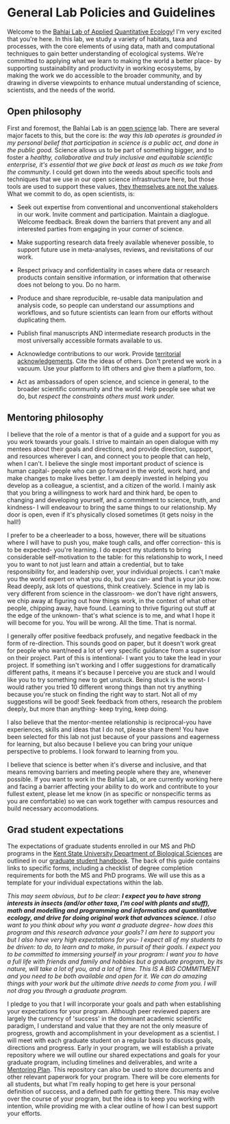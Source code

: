 # General Lab Policies and Guidelines
Welcome to the [Bahlai Lab of Applied Quantitative Ecology](https://bahlailab.org/)! I'm very excited that you're here. In this lab, we study a variety of habitats, taxa and processes, with the core elements of using data, math and computational techniques to gain better understanding of ecological systems. We're committed to applying what we learn to making the world a better place- by supporting sustainability and productivity in working ecosystems, by making the work we do accessible to the broader community, and by drawing in diverse viewpoints to enhance mutual understanding of science, scientists, and the needs of the world.  

## Open philosophy
First and foremost, the Bahlai Lab is an [open science](https://en.wikipedia.org/wiki/Open_science) lab. There are several major facets to this, but the core is: *the way this lab operates is grounded in my personal belief that participation in science is a public act, and done in the public good.* Science allows us to be part of something bigger, and to foster a *healthy, collaborative and truly inclusive and equitable scientific enterprise, it's essential that we give back at least as much as we take from the community*. I could get down into the weeds about specific tools and techniques that we use in our open science infrastructure here, but those tools are used to support these values, [they themselves are not the values](https://www.americanscientist.org/article/open-science-isnt-always-open-to-all-scientists). What we commit to do, as open scientists, is:

* Seek out expertise from conventional and unconventional stakeholders in our work. Invite comment and participation. Maintain a diaglogue. Welcome feedback. Break down the barriers that prevent any and all interested parties from engaging in your corner of science.

* Make supporting research data freely available whenever possible, to support future use in meta-analyses, reviews, and revisitations of our work. 

* Respect privacy and confidentiality in cases where data or research products contain sensitive information, or information that otherwise does not belong to you. Do no harm. 

* Produce and share reproducible, re-usable data manipulation and analysis code, so people can understand our assumptions and workflows, and so future scientists can learn from our efforts without duplicating them.

* Publish final manuscripts AND intermediate research products in the most universally accessible formats available to us. 

* Acknowledge contributions to our work. Provide [territorial acknowledgements](http://www.cbc.ca/news/canada/toronto/territorial-acknowledgements-indigenous-1.4175136). Cite the ideas of others. Don't pretend we work in a vacuum. Use your platform to lift others and give them a platform, too.

* Act as ambassadors of open science, and science in general, to the broader scientific community and the world. Help people see what we do, but *respect the constraints others must work under.*

## Mentoring philosophy  
I believe that the role of a mentor is that of a guide and a support for you as you work towards your goals. I strive to maintain an open dialogue with my mentees about their goals and directions, and provide direction, support, and resources wherever I can, and connect you to people that can help, when I can't.  I believe the single most important product of science is human capital- people who can go forward in the world, work hard, and make changes to make lives better. I am deeply invested in helping you develop as a colleague, a scientist, and a citizen of the world. I mainly ask that you bring a willingness to work hard and think hard, be open to changing and developing yourself, and a commitment to science, truth, and kindness- I will endeavour to bring the same things to our relationship. My door is open, even if it's physically closed sometimes (it gets noisy in the hall!) 

I prefer to be a cheerleader to a boss, however, there will be situations where I will have to push you, make tough calls, and offer correction- this is to be expected- you're learning. I do expect my students to bring considerable self-motivation to the table: for this relationship to work, I need you to want to not just learn and attain a credential, but to take responsibility for, and leadership over, your individual projects. I can't make you the world expert on what you do, but you can- and that is your job now. Read deeply, ask lots of questions, think creatively. Science in my lab is very different from science in the classroom- we don't have right answers, we chip away at figuring out how things work, in the context of what other people, chipping away, have found. Learning to thrive figuring out stuff at the edge of the unknown- that's what science is to me, and what I hope it will become for you. You will be wrong. All the time. That is normal.

I generally offer positive feedback profusely, and negative feedback in the form of re-direction. This sounds good on paper, but it doesn't work great for people who want/need a lot of very specific guidance from a supervisor on their project. Part of this is intentional- I want you to take the lead in your project. If something isn't working and I offer suggestions for dramatically different paths, it means it's because I perceive you are stuck and I would like you to try something new to get unstuck. Being stuck is the worst- I would rather you tried 10 different wrong things than not try anything because you're stuck on finding the right way to start. Not all of my suggestions will be good! Seek feedback from others, research the problem deeply, but more than anything- keep trying, keep doing.

I also believe that the mentor-mentee relationship is reciprocal-you have experiences, skills and ideas that I do not, please share them! You have been selected for this lab not just because of your passions and eagerness for learning, but also because I believe you can bring your unique perspective to problems. I look forward to learning from you.

I believe that science is better when it's diverse and inclusive, and that means removing barriers and meeting people where they are, whenever possible. If you want to work in the Bahlai Lab, or are currently working here and facing a barrier affecting your ability to do work and contribute to your fullest extent, please let me know (in as specific or nonspecific terms as you are comfortable) so we can work together with campus resources and build necessary accomodations. 

## Grad student expectations
The expectations of graduate students enrolled in our MS and PhD programs in the [Kent State University Department of Biological Sciences](https://www.kent.edu/biology) are outlined in our [graduate student handbook](https://du1ux2871uqvu.cloudfront.net/sites/default/files/file/BSCI%20Grad%20Handbook%202017.pdf). The back of this guide contains links to specific forms, including a checklist of degree completion requirements for both the MS and PhD programs. We will use this as a template for your individual expectations within the lab.

*This may seem obvious, but to be clear: **I expect you to have strong interests in insects (and/or other taxa, I'm cool with plants and stuff), math and modelling and programming and informatics and quantitative ecology, and drive for doing original work that advances science.** I also want to you think about why you want a graduate degree- how does this program and this research advance your goals? I am here to support you but I also have very high expectations for you- I expect all of my students to be driven: to do, to learn and to make, in pursuit of their goals. I expect you to be committed to immersing yourself in your program: I want you to have a full life with friends and family and hobbies but a graduate program, by its nature, will take a lot of you, and a lot of time. This IS A BIG COMMITMENT and you need to be both available and open for it. We can do amazing things with your work but the ultimate drive needs to come from you. I will not drag you through a graduate program.*

I pledge to you that I will incorporate your goals and path when establishing your expectations for your program. Although peer reviewed papers are largely the currency of 'success' in the dominant academic scientific paradigm, I understand and value that they are not the only measure of progress, growth and accomplishment in your development as a scientist. I will meet with each graduate student on a regular basis to discuss goals, directions and progress. Early in your program, we will establish a private repository where we will outline our shared expectations and goals for your graduate program, including timelines and deliverables, and write a [Mentoring Plan](https://dynamicecology.wordpress.com/2017/01/09/mentoring-plans-a-really-useful-tool-for-pis-and-their-lab-members/). This repository can also be used to store documents and other relevant paperwork for your program. There will be core elements for all students, but what I'm really hoping to get here is your personal definition of success, and a defined path for getting there. This may evolve over the course of your program, but the idea is to keep you working with intention, while providing me with a clear outline of how I can best support your efforts.




